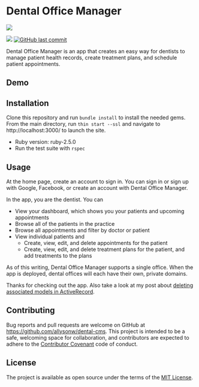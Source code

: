 # Dental Office Manager

![](http://forthebadge.com/images/badges/made-with-ruby.svg)

![](https://img.shields.io/badge/Released-Apr--2018-ff69b4.svg?style=flat-square)
[![GitHub last commit](https://img.shields.io/github/last-commit/allysonw/snippet-manager.svg?style=flat-square)]()

Dental Office Manager is an app that creates an easy way for dentists to manage patient health records, create treatment plans, and schedule patient appointments.

## Demo

## Installation
Clone this repository and run `bundle install` to install the needed gems. From the main directory, run `thin start --ssl` and navigate to http://localhost:3000/ to launch the site.

* Ruby version: ruby-2.5.0
* Run the test suite with `rspec`

## Usage
At the home page, create an account to sign in. You can sign in or sign up with Google, Facebook, or create an account with Dental Office Manager.

In the app, you are the dentist. You can
* View your dashboard, which shows you your patients and upcoming appointments
* Browse all of the patients in the practice
* Browse all appointments and filter by doctor or patient
* View individual patients and
  * Create, view, edit, and delete appointments for the patient
  * Create, view, edit, and delete treatment plans for the patient, and add treatments to the plans

As of this writing, Dental Office Manager supports a single office. When the app is deployed, dental offices will each have their own, private domains.

Thanks for checking out the app. Also take a look at my post about [deleting associated models in ActiveRecord](https://allysonw.github.io/activerecord_associations_and_dependent_destroy).

## Contributing

Bug reports and pull requests are welcome on GitHub at https://github.com/allysonw/dental-cms. This project is intended to be a safe, welcoming space for collaboration, and contributors are expected to adhere to the [Contributor Covenant](http://contributor-covenant.org) code of conduct.

## License

The project is available as open source under the terms of the [MIT License](https://opensource.org/licenses/MIT).

